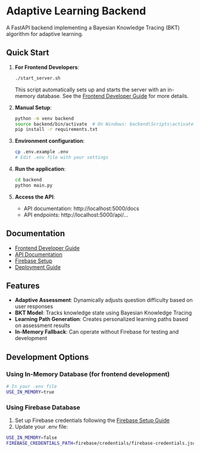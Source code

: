 # Adaptive Learning Backend

A FastAPI backend implementing a Bayesian Knowledge Tracing (BKT) algorithm for adaptive learning.

## Quick Start

1. **For Frontend Developers**:
   ```bash
   ./start_server.sh
   ```
   This script automatically sets up and starts the server with an in-memory database.
   See the [Frontend Developer Guide](docs/frontend-guide.md) for more details.

2. **Manual Setup**:
   ```bash
   python -m venv backend
   source backend/bin/activate  # On Windows: backend\Scripts\activate
   pip install -r requirements.txt
   ```

3. **Environment configuration**:
   ```bash
   cp .env.example .env
   # Edit .env file with your settings
   ```

4. **Run the application**:
   ```bash
   cd backend
   python main.py
   ```

5. **Access the API**:
   - API documentation: http://localhost:5000/docs
   - API endpoints: http://localhost:5000/api/...

## Documentation

- [Frontend Developer Guide](docs/frontend-guide.md)
- [API Documentation](docs/api/README.md)
- [Firebase Setup](docs/firebase/README.md)
- [Deployment Guide](docs/deployment/README.md)

## Features

- **Adaptive Assessment**: Dynamically adjusts question difficulty based on user responses
- **BKT Model**: Tracks knowledge state using Bayesian Knowledge Tracing
- **Learning Path Generation**: Creates personalized learning paths based on assessment results
- **In-Memory Fallback**: Can operate without Firebase for testing and development

## Development Options

### Using In-Memory Database (for frontend development)

```bash
# In your .env file
USE_IN_MEMORY=true
```

### Using Firebase Database

1. Set up Firebase credentials following the [Firebase Setup Guide](docs/firebase/README.md)
2. Update your .env file:
```bash
USE_IN_MEMORY=false
FIREBASE_CREDENTIALS_PATH=firebase/credentials/firebase-credentials.json
```